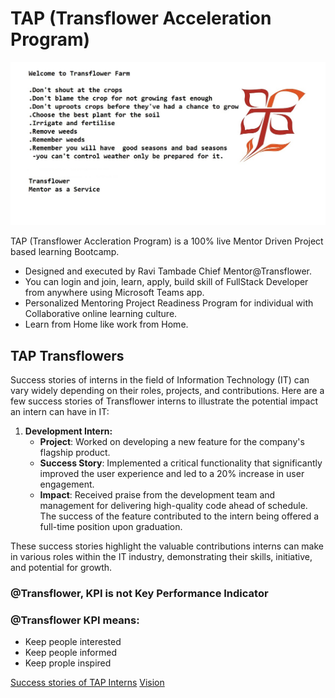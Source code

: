 # TAP (Transflower Acceleration Program)
<img src="https://github.com/RaviTambade/tap/blob/main/images/TransflowerFarm.jpg"/>

TAP (Transflower Accleration Program) is a  100% live Mentor Driven Project based learning Bootcamp. 
- Designed and executed by Ravi Tambade Chief Mentor@Transflower. 
- You can login and join, learn, apply, build skill of FullStack Developer from anywhere using Microsoft Teams app.
- Personalized Mentoring Project Readiness Program for individual with Collaborative online learning culture.
- Learn from Home like work from Home.

## TAP Transflowers
Success stories of interns in the field of Information Technology (IT) can vary widely depending on their roles, projects, and contributions. Here are a few  success stories of Transflower interns to illustrate the potential impact an intern can have in IT:

1. **Development Intern:**
   - **Project**: Worked on developing a new feature for the company's flagship product.
   - **Success Story**: Implemented a critical functionality that significantly improved the user experience and led to a 20% increase in user engagement.
   - **Impact**: Received praise from the development team and management for delivering high-quality code ahead of schedule. The success of the feature contributed to the intern being offered a full-time position upon graduation.

These success stories highlight the valuable contributions interns can make in various roles within the IT industry, demonstrating their skills, initiative, and potential for growth.

### @Transflower, KPI is not Key Performance Indicator
### @Transflower KPI means:
- Keep people interested
- Keep people informed
- Keep prople inspired

<a href="https://github.com/RaviTambade/tap/blob/main/successstories.md">Success stories of TAP Interns</a> 
<a href="https://github.com/RaviTambade/tap/blob/main/successstories.md">Vision</a> 
